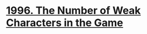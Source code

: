 # [1996. The Number of Weak Characters in the Game](https://leetcode.com/problems/the-number-of-weak-characters-in-the-game/)


